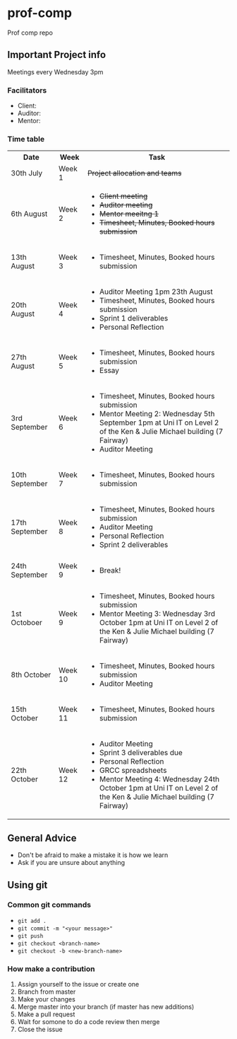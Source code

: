 # prof-comp
Prof comp repo

## Important Project info
Meetings every Wednesday 3pm

### Facilitators
- Client: 
- Auditor:
- Mentor:

### Time table
<table>
  <tbody>
    <tr>
      <th>Date</th>
      <th>Week</th>
      <th>Task</th>
    </tr>
    <tr>
      <td>30th July</td>
      <td>Week 1</td>
      <td><del>Project allocation and teams</del></td>
    </tr>
    <tr>
      <td>6th August</td>
      <td>Week 2</td>
      <td>
        <ul>
          <li><del>Client meeting</del></li>
          <li><del>Auditor meeting</del></li>
          <li><del>Mentor meeitng 1</del></li>
          <li><del>Timesheet, Minutes, Booked hours submission</del></li>
        </ul>
      </td>
    </tr>
    <tr>
      <td>13th August</td>
      <td>Week 3</td>
      <td>
        <ul>
          <li>Timesheet, Minutes, Booked hours submission</li>
        </ul>
      </td>
    </tr>
    <tr>
      <td>20th August</td>
      <td>Week 4</td>
      <td>
        <ul>
          <li>Auditor Meeting 1pm 23th August</li>
          <li>Timesheet, Minutes, Booked hours submission</li>
          <li>Sprint 1 deliverables</li>
          <li>Personal Reflection</li>
        </ul>
      </td>
    </tr>
    <tr>
      <td>27th August</td>
      <td>Week 5</td>
      <td>
        <ul>
          <li>Timesheet, Minutes, Booked hours submission</li>
          <li> Essay </li>
        </ul>
      </td>
    </tr>
    <tr>
      <td>3rd September</td>
      <td>Week 6</td>
      <td>
        <ul>
          <li>Timesheet, Minutes, Booked hours submission</li>
          <li> Mentor Meeting 2: Wednesday 5th September 1pm at Uni IT on Level 2 of the Ken & Julie Michael building (7 Fairway)</li>
          <li>Auditor Meeting</li>
        </ul>
      </td>
    </tr>
    <tr>
      <td>10th September</td>
      <td>Week 7</td>
      <td>
        <ul>
          <li>Timesheet, Minutes, Booked hours submission</li>
        </ul>
      </td>
    </tr>
    <tr>
      <td>17th September</td>
      <td>Week 8</td>
      <td>
        <ul>
          <li>Timesheet, Minutes, Booked hours submission</li>
          <li>Auditor Meeting</li>
          <li>Personal Reflection</li>
          <li>Sprint 2 deliverables</li>
        </ul>
      </td>
    </tr>
    <tr>
      <td>24th September</td>
      <td>Week 9</td>
      <td>
        <ul>
          <li>Break!</li>
        </ul>
      </td>
    </tr>
    <tr>
      <td>1st Octoboer</td>
      <td>Week 9</td>
      <td>
        <ul>
          <li>Timesheet, Minutes, Booked hours submission</li>
          <li>Mentor Meeting 3: Wednesday 3rd October 1pm at Uni IT on Level 2 of the Ken & Julie Michael building (7 Fairway)</li>
        </ul>
      </td>
    </tr>
    <tr>
      <td>8th October</td>
      <td>Week 10</td>
      <td>
        <ul>
          <li>Timesheet, Minutes, Booked hours submission</li>
          <li>Auditor Meeting</li>
        </ul>
      </td>
    </tr>
    <tr>
      <td>15th October</td>
      <td>Week 11</td>
      <td>
        <ul>
          <li>Timesheet, Minutes, Booked hours submission</li>
        </ul>
      </td>
    </tr>
    <tr>
      <td>22th October</td>
      <td>Week 12</td>
      <td>
        <ul>
          <li>Auditor Meeting</li>
          <li>Sprint 3 deliverables due</li>
          <li>Personal Reflection</li>
          <li>GRCC spreadsheets</li>
          <li>Mentor Meeting 4: Wednesday 24th October 1pm at Uni IT on Level 2 of the Ken & Julie Michael building (7 Fairway)</li>
        </ul>
      </td>
    </tr>
  </tbody>
</table>

## General Advice
* Don't be afraid to make a mistake it is how we learn
* Ask if you are unsure about anything

## Using git
### Common git commands
* `git add .`
* `git commit -m "<your message>"`
* `git push`
* `git checkout <branch-name>`
* `git checkout -b <new-branch-name>`
### How make a contribution
1. Assign yourself to the issue or create one
2. Branch from master
3. Make your changes
4. Merge master into your branch (if master has new additions)
5. Make a pull request
6. Wait for somone to do a code review then merge
7. Close the issue

